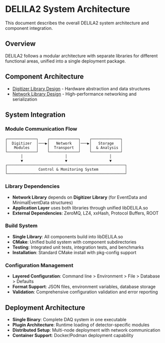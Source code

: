 # DELILA2 System Architecture

This document describes the overall DELILA2 system architecture and component integration.

## Overview
DELILA2 follows a modular architecture with separate libraries for different functional areas, unified into a single deployment package.

## Component Architecture
- [Digitizer Library Design](lib/digitizer/docs/README.md) - Hardware abstraction and data structures
- [Network Library Design](lib/net/docs/README.md) - High-performance networking and serialization

## System Integration

### Module Communication Flow
```
┌─────────────┐    ┌─────────────┐    ┌─────────────┐
│  Digitizer  │───▶│   Network   │───▶│   Storage   │
│   Modules   │    │  Transport  │    │  & Analysis │
└─────────────┘    └─────────────┘    └─────────────┘
       │                   │                   │
       ▼                   ▼                   ▼
┌─────────────────────────────────────────────────────┐
│              Control & Monitoring System            │
└─────────────────────────────────────────────────────┘
```

### Library Dependencies
- **Network Library** depends on **Digitizer Library** (for EventData and MinimalEventData structures)
- **Application Layer** uses both libraries through unified libDELILA.so
- **External Dependencies**: ZeroMQ, LZ4, xxHash, Protocol Buffers, ROOT

### Build System
- **Single Library**: All components build into libDELILA.so
- **CMake**: Unified build system with component subdirectories
- **Testing**: Integrated unit tests, integration tests, and benchmarks
- **Installation**: Standard CMake install with pkg-config support

### Configuration Management
- **Layered Configuration**: Command line > Environment > File > Database > Defaults
- **Format Support**: JSON files, environment variables, database storage
- **Validation**: Comprehensive configuration validation and error reporting

## Deployment Architecture
- **Single Binary**: Complete DAQ system in one executable
- **Plugin Architecture**: Runtime loading of detector-specific modules
- **Distributed Setup**: Multi-node deployment with network communication
- **Container Support**: Docker/Podman deployment capability